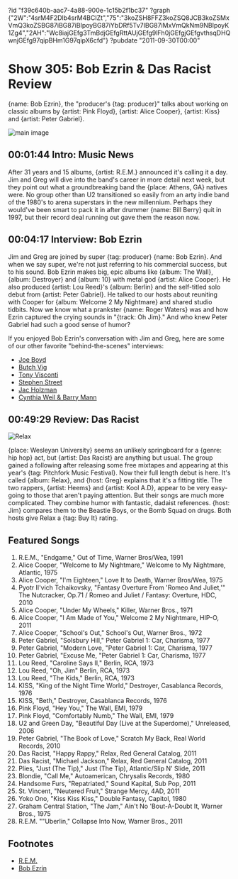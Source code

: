?id "f39c640b-aac7-4a88-900e-1c15b2f1bc37"
?graph {"2W":"4srM4F2Dlb4srM4BCIZt","75":"3koZSH8FFZ3koZSQ8JCB3koZSMxVmQ3koZSBG87iBG87iBIpoyBG87iYbDRf5Tv7IBG87iMxVmQkNm9NBIpoyK1Zg4","2AH":"Wc8iajGEfg3TmBdjGEfgRttAUjGEfg9lFh0jGEfgjGEfgvthsqDHQwnjGEfg97qipBHm1G97qipX6cfd"}
?pubdate "2011-09-30T00:00"

# Show 305: Bob Ezrin & Das Racist Review
{name: Bob Ezrin}, the "producer's {tag: producer}" talks about working on classic albums by {artist: Pink Floyd}, {artist: Alice Cooper}, {artist: Kiss} and {artist: Peter Gabriel}. 

![main image](https://static.soundopinions.org/images/2011/bobezrin.jpg)


## 00:01:44 Intro: Music News
After 31 years and 15 albums, {artist: R.E.M.} announced it's calling it a day. Jim and Greg will dive into the band's career in more detail next week, but they point out what a groundbreaking band the {place: Athens, GA} natives were. No group other than U2 transitioned so easily from an arty indie band of the 1980's to arena superstars in the new millennium. Perhaps they would've been smart to pack it in after drummer {name: Bill Berry} quit in 1997, but their record deal running out gave them the reason now.

## 00:04:17 Interview: Bob Ezrin
Jim and Greg are joined by super {tag: producer} {name: Bob Ezrin}. And when we say super, we're not just referring to his commercial success, but to his sound. Bob Ezrin makes big, epic albums like {album: The Wall}, {album: Destroyer} and {album: 10} with metal god {artist: Alice Cooper}. He also produced {artist:  Lou Reed}'s {album: Berlin} and the self-titled solo debut from {artist: Peter Gabriel}. He talked to our hosts about reuniting with Cooper for {album: Welcome 2 My Nightmare} and shared studio tidbits. Now we know what a prankster {name: Roger Waters} was and how Ezrin captured the crying sounds in "{track: Oh Jim}." And who knew Peter Gabriel had such a good sense of humor?

If you enjoyed Bob Ezrin's conversation with Jim and Greg, here are some of our other favorite "behind-the-scenes" interviews:

- [Joe Boyd](/show/73/)
- [Butch Vig](/show/120/)
- [Tony Visconti](/show/143/)
- [Stephen Street](/show/243/)
- [Jac Holzman](/show/275/)
- [Cynthia Weil & Barry Mann](/show/291/)

## 00:49:29 Review: Das Racist
![Relax](https://static.soundopinions.org/assets/305/2AH0.jpg)

{place: Wesleyan University} seems an unlikely springboard for a {genre: hip hop} act, but {artist: Das Racist} are anything but usual. The group gained a following after releasing some free mixtapes and appearing at this year's {tag: Pitchfork Music Festival}. Now their full length debut is here. It's called {album: Relax}, and {host: Greg} explains that it's a fitting title. The two rappers, {artist: Heems} and {artist: Kool A.D}, appear to be very easy-going to those that aren't paying attention. But their songs are much more complicated. They combine humor with fantastic, dadaist references. {host: Jim} compares them to the Beastie Boys, or the Bomb Squad on drugs. Both hosts give Relax a {tag: Buy It} rating.


## Featured Songs
1. R.E.M., "Endgame," Out of Time, Warner Bros/Wea, 1991
2. Alice Cooper, "Welcome to My Nightmare," Welcome to My Nightmare, Atlantic, 1975
3. Alice Cooper, "I'm Eighteen," Love It to Death, Warner Bros/Wea, 1975
4. Pyotr Il'vich Tchaikovsky, "Fantasy Overture From 'Romeo And Juliet,'" The Nutcracker, Op.71 / Romeo and Juliet / Fantasy: Overture, HDC, 2010 
5. Alice Cooper, "Under My Wheels," Killer, Warner Bros., 1971
6. Alice Cooper, "I Am Made of You," Welcome 2 My Nightmare, HIP-O, 2011
7. Alice Cooper, "School's Out," School's Out, Warner Bros., 1972
8. Peter Gabriel, "Solsbury Hill," Peter Gabriel 1: Car, Charisma, 1977
9. Peter Gabriel, "Modern Love, "Peter Gabriel 1: Car, Charisma, 1977
10. Peter Gabriel, "Excuse Me, "Peter Gabriel 1: Car, Charisma, 1977
11. Lou Reed, "Caroline Says II," Berlin, RCA, 1973
12. Lou Reed, "Oh, Jim" Berlin, RCA, 1973
13. Lou Reed, "The Kids," Berlin, RCA, 1973
14. KISS, "King of the Night Time World," Destroyer, Casablanca Records, 1976
15. KISS, "Beth," Destroyer, Casablanca Records, 1976
16. Pink Floyd, "Hey You," The Wall, EMI, 1979
17. Pink Floyd, "Comfortably Numb," The Wall, EMI, 1979
18. U2 and Green Day, "Beautiful Day (Live at the Superdome)," Unreleased, 2006
19. Peter Gabriel, "The Book of Love," Scratch My Back, Real World Records, 2010
20. Das Racist, "Happy Rappy," Relax, Red General Catalog, 2011
21. Das Racist, "Michael Jackson," Relax, Red General Catalog, 2011
22. Plies, "Just (The Tip)," Just (The Tip), Atlantic/Slip N' Slide, 2011
23. Blondie, "Call Me," Autoamerican, Chrysalis Records, 1980
24. Handsome Furs, "Repatriated," Sound Kapital, Sub Pop, 2011
25. St. Vincent, "Neutered Fruit," Strange Mercy, 4AD, 2011
26. Yoko Ono, "Kiss Kiss Kiss," Double Fantasy, Capitol, 1980
27. Graham Central Station, "The Jam," Ain't No 'Bout-A-Doubt It, Warner Bros., 1975
28. R.E.M. ""Uberlin," Collapse Into Now, Warner Bros., 2011

## Footnotes
- [R.E.M.](http://remhq.com/index.php)
- [Bob Ezrin](http://www.allmusic.com/artist/bob-ezrin-mn0000059981)
